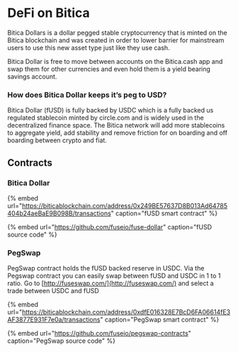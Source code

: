 # DeFi on Bitica

Bitica Dollars is a dollar pegged stable cryptocurrency that is minted on the Bitica blockchain and was created in order to lower barrier for mainstream users to use this new asset type just like they use cash.

Bitica Dollar is free to move between accounts on the Bitica.cash app and swap them for other currencies and even hold them is a yield bearing savings account.

### How does Bitica Dollar keeps it’s peg to USD?

Bitica Dollar \(fUSD\) is fully backed by USDC which is a fully backed us regulated stablecoin minted by circle.com and is widely used in the decentralized finance space. The Bitica network will add more stablecoins to aggregate yield, add stability and remove friction for on boarding and off boarding between crypto and fiat. 

## Contracts

### Bitica Dollar

{% embed url="https://biticablockchain.com/address/0x249BE57637D8B013Ad64785404b24aeBaE9B098B/transactions" caption="fUSD smart contract" %}

{% embed url="https://github.com/fuseio/fuse-dollar" caption="fUSD source code" %}

### PegSwap

PegSwap contract holds the fUSD backed reserve in USDC. Via the Pegswap contract you can easily swap between fUSD and USDC in 1 to 1 ratio. Go to [http://fuseswap.com/](http://fuseswap.com/) and select a trade between USDC and fUSD

{% embed url="https://biticablockchain.com/address/0xdfE016328E7BcD6FA06614fE3AF3877E931F7e0a/transactions" caption="PegSwap smart contract" %}

{% embed url="https://github.com/fuseio/pegswap-contracts" caption="PegSwap source code" %}







